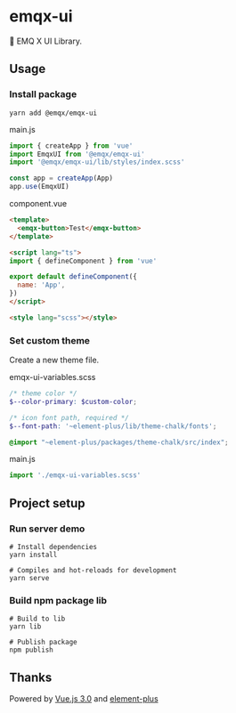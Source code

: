 # emqx-ui

🌌 EMQ X UI Library.

## Usage

### Install package

```shell
yarn add @emqx/emqx-ui
```

main.js

```js
import { createApp } from 'vue'
import EmqxUI from '@emqx/emqx-ui'
import '@emqx/emqx-ui/lib/styles/index.scss'

const app = createApp(App)
app.use(EmqxUI)
```

component.vue

```html
<template>
  <emqx-button>Test</emqx-button>
</template>

<script lang="ts">
import { defineComponent } from 'vue'

export default defineComponent({
  name: 'App',
})
</script>

<style lang="scss"></style>
```

### Set custom theme

Create a new theme file.

emqx-ui-variables.scss

```scss
/* theme color */
$--color-primary: $custom-color;

/* icon font path, required */
$--font-path: '~element-plus/lib/theme-chalk/fonts';

@import "~element-plus/packages/theme-chalk/src/index";
```

main.js

```js
import './emqx-ui-variables.scss'
```

## Project setup

### Run server demo

```shell
# Install dependencies
yarn install

# Compiles and hot-reloads for development
yarn serve
```

### Build npm package lib

```shell
# Build to lib
yarn lib

# Publish package
npm publish
```

## Thanks

Powered by [Vue.js 3.0](https://v3.vuejs.org/) and [element-plus](https://element-plus.org/#/en-US)
